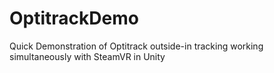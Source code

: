 # OptitrackDemo
Quick Demonstration of Optitrack outside-in tracking working simultaneously with SteamVR in Unity
